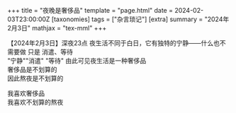 +++
title = "夜晚是奢侈品"
template = "page.html"
date = 2024-02-03T23:00:00Z
[taxonomies]
tags = ["杂言琐记"]
[extra]
summary = "2024年2月3日"
mathjax = "tex-mml"
+++

【2024年2月3日】深夜23点
夜生活不同于白日，它有独特的宁静——什么也不需要做  只是  消遣、等待
<br>
"宁静""消遣" "等待" 由此可见夜生活是一种奢侈品
<br>
奢侈品是不划算的
<br>
因此熬夜是不划算的
<br>

我喜欢奢侈品
<br>
我喜欢不划算的熬夜
